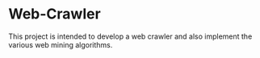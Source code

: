 # Web-Crawler
This project is intended to develop a web crawler and also implement the various web mining algorithms.

